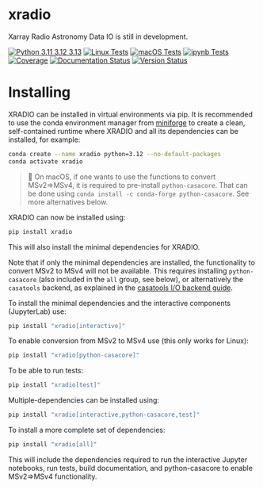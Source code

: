 # xradio
Xarray Radio Astronomy Data IO is still in development.

[![Python 3.11 3.12 3.13](https://img.shields.io/badge/python-3.11%20%7C%203.12%20%7C%203.13-blue)](https://www.python.org/downloads/release/python-3130/)
[![Linux Tests](https://github.com/casangi/xradio/actions/workflows/python-testing-linux.yml/badge.svg?branch=main)](https://github.com/casangi/xradio/actions/workflows/python-testing-linux.yml?query=branch%3Amain)
[![macOS Tests](https://github.com/casangi/xradio/actions/workflows/python-testing-macos.yml/badge.svg?branch=main)](https://github.com/casangi/xradio/actions/workflows/python-testing-macos.yml?query=branch%3Amain)
[![ipynb Tests](https://github.com/casangi/xradio/actions/workflows/run-ipynb.yml/badge.svg?branch=main)](https://github.com/casangi/xradio/actions/workflows/run-ipynb.yml?query=branch%3Amain)
[![Coverage](https://codecov.io/gh/casangi/xradio/branch/main/graph/badge.svg)](https://codecov.io/gh/casangi/xradio/branch/main/xradio)
[![Documentation Status](https://readthedocs.org/projects/xradio/badge/?version=latest)](https://xradio.readthedocs.io)
[![Version Status](https://img.shields.io/pypi/v/xradio.svg)](https://pypi.python.org/pypi/xradio/)

# Installing
XRADIO can be installed in virtual environments via pip. It is recommended to use the conda environment manager from [miniforge](https://github.com/conda-forge/miniforge) to create a clean, self-contained runtime where XRADIO and all its dependencies can be installed, for example:
```sh
conda create --name xradio python=3.12 --no-default-packages
conda activate xradio
```
> 📝 On macOS, if one wants to use the functions to convert MSv2=>MSv4, it is required to pre-install `python-casacore`. That can be done using `conda install -c conda-forge python-casacore`. See more alternatives below.

XRADIO can now be installed using:
```sh
pip install xradio
```
This will also install the minimal dependencies for XRADIO.

Note that if only the minimal dependencies are installed, the functionality to convert MSv2 to MSv4 will not be available.
This requires installing `python-casacore` (also included in the `all` group, see below), or alternatively the
`casatools` backend, as explained in the [casatools I/O backend guide](docs/source/measurement_set/guides/backends.md).

To install the minimal dependencies and the interactive components (JupyterLab) use:
```sh
pip install "xradio[interactive]"
```

To enable conversion from MSv2 to MSv4 use (this only works for Linux):
```sh
pip install "xradio[python-casacore]"
```
To be able to run tests:
```sh
pip install "xradio[test]"
```
Multiple-dependencies can be installed using:
```sh
pip install "xradio[interactive,python-casacore,test]"
```

To install a more complete set of dependencies:
```sh
pip install "xradio[all]"
```
This will include the dependencies required to run the interactive Jupyter notebooks, run tests, build documentation,
and python-casacore to enable MSv2=>MSv4 functionality.
